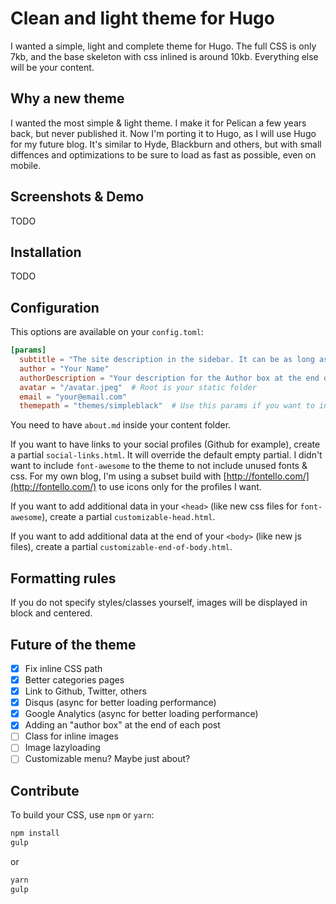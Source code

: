# Clean and light theme for Hugo

I wanted a simple, light and complete theme for Hugo. The full CSS is only 7kb, and the base skeleton with css inlined is around 10kb. Everything else will be your content.

## Why a new theme

I wanted the most simple & light theme. I make it for Pelican a few years back, but never published it. Now I'm porting it to Hugo, as I will use Hugo for my future blog. It's similar to Hyde, Blackburn and others, but with small diffences and optimizations to be sure to load as fast as possible, even on mobile.

## Screenshots & Demo

TODO

## Installation

TODO

## Configuration

This options are available on your `config.toml`:

```toml
[params]
  subtitle = "The site description in the sidebar. It can be as long as you want."
  author = "Your Name"
  authorDescription = "Your description for the Author box at the end of posts"
  avatar = "/avatar.jpeg"  # Root is your static folder
  email = "your@email.com"
  themepath = "themes/simpleblack"  # Use this params if you want to inline the CSS in the <head>
```

You need to have `about.md` inside your content folder.

If you want to have links to your social profiles (Github for example), create a partial `social-links.html`. It will override the default empty partial. I didn't want to include `font-awesome` to the theme to not include unused fonts & css. For my own blog, I'm using a subset build with [http://fontello.com/](http://fontello.com/) to use icons only for the profiles I want.

If you want to add additional data in your `<head>` (like new css files for `font-awesome`), create a partial `customizable-head.html`.

If you want to add additional data at the end of your `<body>` (like new js files), create a partial `customizable-end-of-body.html`.

## Formatting rules

If you do not specify styles/classes yourself, images will be displayed in block and centered.

## Future of the theme

- [X] Fix inline CSS path
- [X] Better categories pages
- [X] Link to Github, Twitter, others
- [X] Disqus (async for better loading performance)
- [X] Google Analytics (async for better loading performance)
- [X] Adding an "author box" at the end of each post
- [ ] Class for inline images
- [ ] Image lazyloading
- [ ] Customizable menu? Maybe just about?

## Contribute

To build your CSS, use `npm` or `yarn`:

```bash
npm install
gulp
```

or

```bash
yarn
gulp
```
